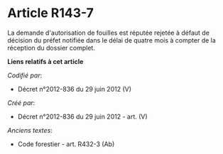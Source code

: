 # Article R143-7

La demande d'autorisation de fouilles est réputée rejetée à défaut de décision du préfet notifiée dans le délai de quatre
mois à compter de la réception du dossier complet.

**Liens relatifs à cet article**

_Codifié par_:

  - Décret n°2012-836 du 29 juin 2012 (V)

_Créé par_:

  - Décret n°2012-836 du 29 juin 2012 - art. (V)

_Anciens textes_:

  - Code forestier - art. R432-3 (Ab)
